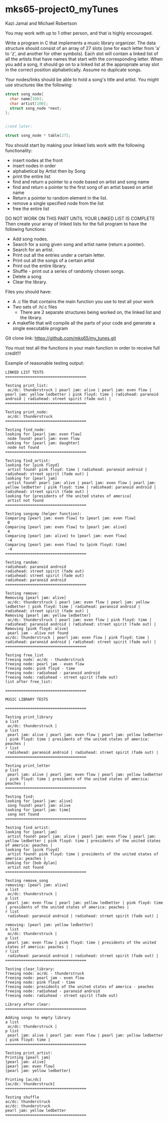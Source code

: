 # mks65-project0_myTunes
Kazi Jamal and Michael Robertson

You may work with up to 1 other person, and that is highly encouraged.

Write a program in C that implements a music library organizer. The data structure should consist of an array of 27 slots (one for each letter from 'a' to 'z', and another for other symbols). Each slot will contain a linked list of all the artists that have names that start with the corresponding letter. When you add a song, it should go on to a linked list at the appropriate array slot in the correct position alphabetically. Assume no duplicate songs.

Your nodes/links should be able to hold a song's title and artist. You might use structures like the following:
```c
struct song_node{ 
  char name[100];
  char artist[100];
  struct song_node *next;
};


//and later:

struct song_node * table[27];
```

You should start by making your linked lists work with the following functionality:
- insert nodes at the front
- insert nodes in order
- alphabetical by Artist then by Song
- print the entire list
- find and return a pointer to a node based on artist and song name
- find and return a pointer to the first song of an artist based on artist name
- Return a pointer to random element in the list.
- remove a single specified node from the list
- free the entire list

DO NOT WORK ON THIS PART UNTIL YOUR LINKED LIST IS COMPLETE
Then create your array of linked lists for the full program to have the following functions:
- Add song nodes.
- Search for a song given song and artist name (return a pointer).
- Search for an artist.
- Print out all the entries under a certain letter.
- Print out all the songs of a certain artist
- Print out the entire library.
- Shuffle - print out a series of randomly chosen songs.
- Delete a song
- Clear the library.

Files you should have:
- A .c file that contains the main function you use to test all your work
- Two sets of .h/.c files
  - There are 2 separate structures being worked on, the linked list and the library.
- A makefile that will compile all the parts of your code and generate a single executable program

Git clone link:
https://github.com/mks65/my_tunes.git

You must test all the functions in your main function in order to receive full credit!!!

Example of reasonable testing output:
```
LINKED LIST TESTS
====================================

Testing print_list:
 ac/dc: thunderstruck | pearl jam: alive | pearl jam: even flow | pearl jam: yellow ledbetter | pink floyd: time | radiohead: paranoid android | radiohead: street spirit (fade out) | 
====================================

Testing print_node:
 ac/dc: thunderstruck
====================================

Testing find_node:
looking for [pearl jam: even flow]
 node found! pearl jam: even flow
looking for [pearl jam: daughter]
 node not found
====================================

Testing find_artist:
looking for [pink floyd]
 artist found! pink floyd: time | radiohead: paranoid android | radiohead: street spirit (fade out) | 
looking for [pearl jam]
 artist found! pearl jam: alive | pearl jam: even flow | pearl jam: yellow ledbetter | pink floyd: time | radiohead: paranoid android | radiohead: street spirit (fade out) | 
looking for [presidents of the united states of america]
 artist not found
====================================

Testing songcmp (helper function):
Comparing [pearl jam: even flow] to [pearl jam: even flow]
 0
Comparing [pearl jam: even flow] to [pearl jam: alive]
 4
Comparing [pearl jam: alive] to [pearl jam: even flow]
 -4
Comparing [pearl jam: even flow] to [pink floyd: time]
 -4
====================================

Testing random:
radiohead: paranoid android
radiohead: street spirit (fade out)
radiohead: street spirit (fade out)
radiohead: paranoid android
====================================

Testing remove:
Removing [pearl jam: alive]
 ac/dc: thunderstruck | pearl jam: even flow | pearl jam: yellow ledbetter | pink floyd: time | radiohead: paranoid android | radiohead: street spirit (fade out) | 
Removing [pearl jam: yellow ledbetter]
 ac/dc: thunderstruck | pearl jam: even flow | pink floyd: time | radiohead: paranoid android | radiohead: street spirit (fade out) | 
Removing [pink floyd: alive]
 pearl jam - alive not found
ac/dc: thunderstruck | pearl jam: even flow | pink floyd: time | radiohead: paranoid android | radiohead: street spirit (fade out) | 
====================================

Testing free_list
freeing node: ac/dc - thunderstruck
freeing node: pearl jam - even flow
freeing node: pink floyd - time
freeing node: radiohead - paranoid android
freeing node: radiohead - street spirit (fade out)
list after free_list:

====================================

MUSIC LIBRARY TESTS

====================================

Testing print_library
a list
 ac/dc: thunderstruck | 
p list
 pearl jam: alive | pearl jam: even flow | pearl jam: yellow ledbetter | pink floyd: time | presidents of the united states of america: peaches | 
r list
 radiohead: paranoid android | radiohead: street spirit (fade out) | 
====================================

Testing print_letter
p list
 pearl jam: alive | pearl jam: even flow | pearl jam: yellow ledbetter | pink floyd: time | presidents of the united states of america: peaches | 
====================================

Testing find:
looking for [pearl jam: alive]
 song found! pearl jam: alive
looking for [pearl jam: time]
 song not found
====================================

Testing find artist:
looking for [pearl jam]
 artist found! pearl jam: alive | pearl jam: even flow | pearl jam: yellow ledbetter | pink floyd: time | presidents of the united states of america: peaches | 
looking for [pink floyd]
 artist found! pink floyd: time | presidents of the united states of america: peaches | 
looking for [bob dylan]
 artist not found
====================================

Testing remove_song
removing: [pearl jam: alive]
a list
 ac/dc: thunderstruck | 
p list
 pearl jam: even flow | pearl jam: yellow ledbetter | pink floyd: time | presidents of the united states of america: peaches | 
r list
 radiohead: paranoid android | radiohead: street spirit (fade out) | 

removing: [pearl jam: yellow ledbetter]
a list
 ac/dc: thunderstruck | 
p list
 pearl jam: even flow | pink floyd: time | presidents of the united states of america: peaches | 
r list
 radiohead: paranoid android | radiohead: street spirit (fade out) | 
====================================

Testing clear_library:
freeing node: ac/dc - thunderstruck
freeing node: pearl jam - even flow
freeing node: pink floyd - time
freeing node: presidents of the united states of america - peaches
freeing node: radiohead - paranoid android
freeing node: radiohead - street spirit (fade out)

Library after clear:
====================================

Adding songs to empty library
a list
 ac/dc: thunderstruck | 
p list
 pearl jam: alive | pearl jam: even flow | pearl jam: yellow ledbetter | pink floyd: time | 
====================================

Testing print_artist:
Printing [pearl jam]
[pearl jam: alive]
[pearl jam: even flow]
[pearl jam: yellow ledbetter]

Printing [ac/dc]
[ac/dc: thunderstruck]
====================================

Testing shuffle
ac/dc: thunderstruck
ac/dc: thunderstruck
pearl jam: yellow ledbetter
====================================
```